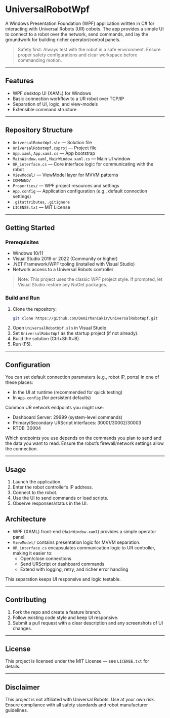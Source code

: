 # UniversalRobotWpf

A Windows Presentation Foundation (WPF) application written in C# for interacting with Universal Robots (UR) cobots. The app provides a simple UI to connect to a robot over the network, send commands, and lay the groundwork for building richer operator/control panels.

> Safety first: Always test with the robot in a safe environment. Ensure proper safety configurations and clear workspace before commanding motion.

---

## Features

- WPF desktop UI (XAML) for Windows
- Basic connection workflow to a UR robot over TCP/IP
- Separation of UI, logic, and view-models
- Extensible command structure 

---

## Repository Structure

- `UniversalRobotWpf.sln` — Solution file
- `UniversalRobotWpf.csproj` — Project file
- `App.xaml`, `App.xaml.cs` — App bootstrap
- `MainWindow.xaml`, `MainWindow.xaml.cs` — Main UI window
- `UR_interface.cs` — Core interface logic for communicating with the robot
- `ViewModel/` — ViewModel layer for MVVM patterns
- `COMMAND/` 
- `Properties/` — WPF project resources and settings
- `App.config` — Application configuration (e.g., default connection settings)
- `.gitattributes`, `.gitignore`
- `LICENSE.txt` — MIT License

---

## Getting Started

### Prerequisites

- Windows 10/11
- Visual Studio 2019 or 2022 (Community or higher)
- .NET Framework/WPF tooling (installed with Visual Studio)
- Network access to a Universal Robots controller

> Note: This project uses the classic WPF project style. If prompted, let Visual Studio restore any NuGet packages.

### Build and Run

1. Clone the repository:
   ```bash
   git clone https://github.com/DemirhanCakir/UniversalRobotWpf.git
   ```
2. Open `UniversalRobotWpf.sln` in Visual Studio.
3. Set `UniversalRobotWpf` as the startup project (if not already).
4. Build the solution (Ctrl+Shift+B).
5. Run (F5).

---

## Configuration

You can set default connection parameters (e.g., robot IP, ports) in one of these places:
- In the UI at runtime (recommended for quick testing)
- In `App.config` (for persistent defaults)

Common UR network endpoints you might use:
- Dashboard Server: 29999 (system-level commands)
- Primary/Secondary URScript interfaces: 30001/30002/30003
- RTDE: 30004

Which endpoints you use depends on the commands you plan to send and the data you want to read. Ensure the robot’s firewall/network settings allow the connection.

---

## Usage

1. Launch the application.
2. Enter the robot controller’s IP address.
3. Connect to the robot.
4. Use the UI to send commands or load scripts.
5. Observe responses/status in the UI.

## Architecture

- WPF (XAML) front-end (`MainWindow.xaml`) provides a simple operator panel.
- `ViewModel/` contains presentation logic for MVVM separation.
- `UR_interface.cs` encapsulates communication logic to UR controller, making it easier to:
  - Open/close connections
  - Send URScript or dashboard commands
  - Extend with logging, retry, and richer error handling

This separation keeps UI responsive and logic testable.

---


## Contributing

1. Fork the repo and create a feature branch.
2. Follow existing code style and keep UI responsive.
3. Submit a pull request with a clear description and any screenshots of UI changes.

---

## License

This project is licensed under the MIT License — see `LICENSE.txt` for details.

---

## Disclaimer

This project is not affiliated with Universal Robots. Use at your own risk. Ensure compliance with all safety standards and robot manufacturer guidelines.
